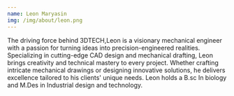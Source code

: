 ```yaml
---
name: Leon Maryasin
img: /img/about/leon.png
---
```


The driving force behind 3DTECH,Leon is a visionary mechanical engineer with a passion for turning ideas into precision-engineered realities. Specializing in cutting-edge CAD design and mechanical drafting, Leon brings creativity and technical mastery to every project. Whether crafting intricate mechanical drawings or designing innovative solutions, he delivers excellence tailored to his clients' unique needs. Leon holds a B.sc In biology and M.Des in Industrial design and technology.
